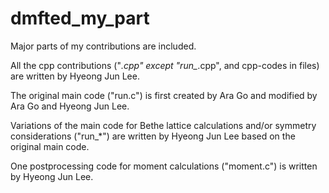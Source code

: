 # dmfted_my_part
Major parts of my contributions are included.

All the cpp contributions ("*.cpp" except "run_*.cpp", and cpp-codes in files) are written by Hyeong Jun Lee.

The original main code ("run.c") is first created by Ara Go and modified by Ara Go and Hyeong Jun Lee.

Variations of the main code for Bethe lattice calculations and/or symmetry considerations ("run_*") are written by Hyeong Jun Lee based on the original main code.

One postprocessing code for moment calculations ("moment.c") is written by Hyeong Jun Lee.
